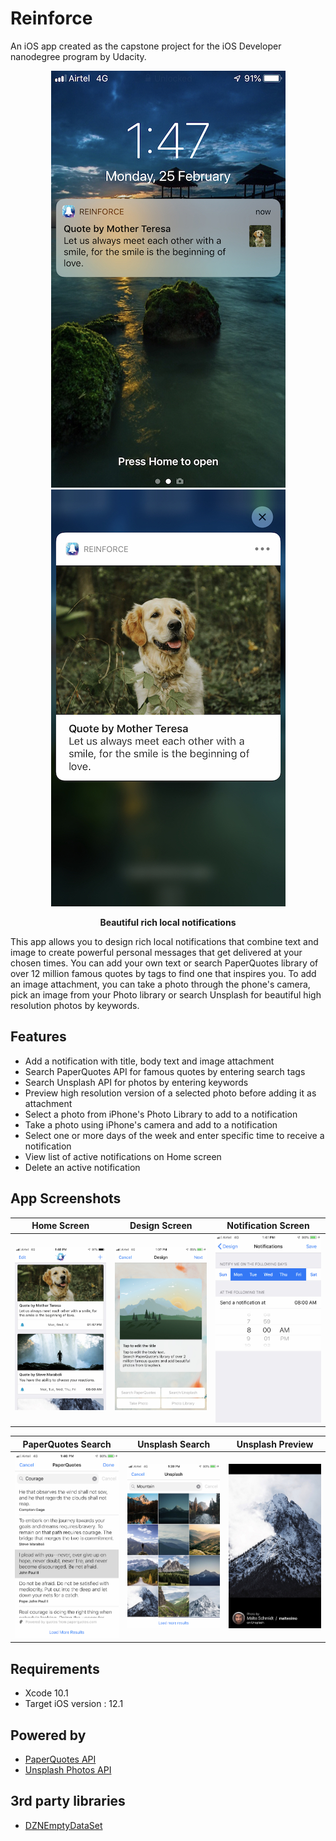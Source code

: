 
# Reinforce
An iOS app created as the capstone project for the iOS Developer nanodegree program by Udacity.

<p align="center">
  <img src="https://github.com/ahsas-sharma/ReinforceCapstone/blob/cb83f1b590e3d2802e124616cb44a61542ade6b1/Screenshots/DevicePreview.jpg">
  <img src="https://github.com/ahsas-sharma/ReinforceCapstone/blob/cb83f1b590e3d2802e124616cb44a61542ade6b1/Screenshots/DevicePreviewBig.jpg">
</p>
<p align="center">
<b>Beautiful rich local notifications</b>
<p>

This app allows you to design rich local notifications that combine text and image to create powerful personal messages that get delivered at your chosen times. You can add your own text or search PaperQuotes library of over 12 million famous quotes by tags to find one that inspires you. To add an image attachment, you can take a photo through the phone's camera, pick an image from your Photo library or search Unsplash for beautiful high resolution photos by keywords. 

## Features
* Add a notification with title, body text and image attachment
* Search PaperQuotes API for famous quotes by entering search tags
* Search Unsplash API for photos by entering keywords
* Preview high resolution version of a selected photo before adding it as attachment
* Select a photo from iPhone's Photo Library to add to a notification
* Take a photo using iPhone's camera and add to a notification
* Select one or more days of the week and enter specific time to receive a notification
* View list of active notifications on Home screen
* Delete an active notification 

## App Screenshots
|Home Screen|Design Screen|Notification Screen|
|--|--|--|
| ![Home](https://github.com/ahsas-sharma/ReinforceCapstone/blob/6a4258d68ecf2d684baf3d779974694f35fcc054/Screenshots/Home.jpg) | ![Design](https://github.com/ahsas-sharma/ReinforceCapstone/blob/6a4258d68ecf2d684baf3d779974694f35fcc054/Screenshots/Design.jpg) | ![Design](https://github.com/ahsas-sharma/ReinforceCapstone/blob/6a4258d68ecf2d684baf3d779974694f35fcc054/Screenshots/NotificationSettings.jpg) |

|PaperQuotes Search|Unsplash Search|Unsplash Preview |
|--|--|--|
| ![Home](https://github.com/ahsas-sharma/ReinforceCapstone/blob/6a4258d68ecf2d684baf3d779974694f35fcc054/Screenshots/PaperQuotesSearch.jpg) | ![Design](https://github.com/ahsas-sharma/ReinforceCapstone/blob/6a4258d68ecf2d684baf3d779974694f35fcc054/Screenshots/UnsplashSearch.jpg) | ![Design](https://github.com/ahsas-sharma/ReinforceCapstone/blob/6a4258d68ecf2d684baf3d779974694f35fcc054/Screenshots/UnsplashPreview.jpg) |

## Requirements
* Xcode 10.1
* Target iOS version : 12.1

## Powered by
* [PaperQuotes API](http://api.paperquotes.com/apiv1/documentation/) 
* [Unsplash Photos API](https://unsplash.com/developers)

## 3rd party libraries
* [DZNEmptyDataSet](https://github.com/dzenbot/DZNEmptyDataSet)

